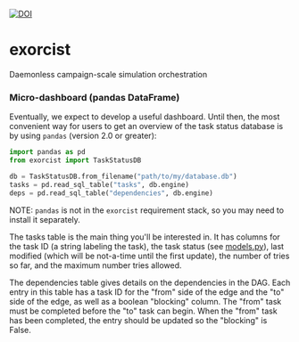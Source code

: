 [![DOI](https://zenodo.org/badge/DOI/10.5281/zenodo.14740961.svg)](https://doi.org/10.5281/zenodo.14740961)

# exorcist
Daemonless campaign-scale simulation orchestration


### Micro-dashboard (pandas DataFrame)

Eventually, we expect to develop a useful dashboard. Until then, the most
convenient way for users to get an overview of the task status database is by
using `pandas` (version 2.0 or greater):

```python
import pandas as pd
from exorcist import TaskStatusDB

db = TaskStatusDB.from_filename("path/to/my/database.db")
tasks = pd.read_sql_table("tasks", db.engine)
deps = pd.read_sql_table("dependencies", db.engine)
```

NOTE: `pandas` is not in the `exorcist` requirement stack, so you may need to
install it separately.

The tasks table is the main thing you'll be interested in. It has columns for
the task ID (a string labeling the task), the task status (see
[models.py](https://github.com/OpenFreeEnergy/exorcist/blob/main/exorcist/models.py)),
last modified (which will be not-a-time until the first update), the number of
tries so far, and the maximum number tries allowed.

The dependencies table gives details on the dependencies in the DAG. Each entry
in this table has a task ID for the "from" side of the edge and the "to" side
of the edge, as well as a boolean "blocking" column. The "from" task must be
completed before the "to" task can begin. When the "from" task has been
completed, the entry should be updated so the "blocking" is False.
